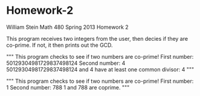 Homework-2
==========

William Stein Math 480 Spring 2013 Homework 2

This program receives two integers from the user, then decies if they are co-prime. If not, it then prints out the GCD.

""" This program checks to see if two numbers are co-prime!
First number: 50129304981729837498124
Second number: 4
50129304981729837498124 and 4 have at least one common divisor: 4 """

""" This program checks to see if two numbers are co-prime!
First number: 1
Second number: 788
1 and 788 are coprime. """
